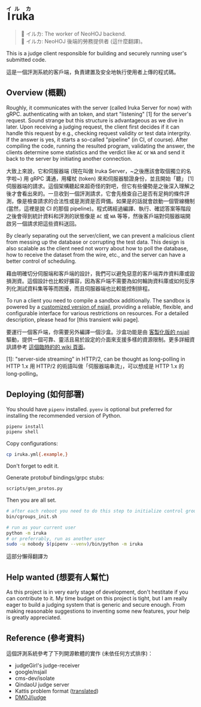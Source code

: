 # <ruby>I<rt>イ</rt>ru<rt>ル</rt>ka<rt>カ</rt></ruby>

> 🐬 イルカ: The worker of NeoHOJ backend.\
> 🐬 イルカ: NeoHOJ 後端的勞務提供者 (這什麼翻譯)。


This is a judge client responsible for building and securely running user's submitted code.

這是一個評測系統的客戶端，負責建置及安全地執行使用者上傳的程式碼。

## Overview (概觀)

Roughly, it communicates with the server (called Iruka Server for now) with gRPC. authenticating with an token, and start "listening" [1] for the server's request. Sound strange but this structure is advantageous as we dive in later. Upon receiving a judging request, the client first decides if it can handle this request by e.g., checking request validity or test data intergrity. If the answer is yes, it starts a so-called "pipeline" (in CI, of course). After compiling the code, running the resulted program, validating the answer, the clients determine some statistics and the verdict like `AC` or `WA` and send it back to the server by initiating another connection.

大致上來說，它和伺服器端 (現在叫做 Iruka Server，~之後應該會取個獨立的名字啦~) 用 gRPC 溝通，用權杖 (token) 來和伺服器驗證身份，並且開始「聽」 [1] 伺服器端的請求。這個架構聽起來超奇怪的對吧，但它有些優勢是之後深入理解之後才會看出來的。一旦收到一個評測請求，它會先檢查自己是否有足夠的條件評測，像是檢查請求的合法性或是測資是否齊備。如果是的話就會啟動一個管線機制 (當然，這裡是說 CI 的那個 pipeline)。程式碼經過編譯、執行、確認答案等階段之後會得到統計資料和評測的狀態像是 `AC` 或 `WA` 等等，然後客戶端對伺服器端開啟另一個請求把這些資料送回。


By clearly separating out the server/client, we can prevent a malicious client from messing up the database or corrupting the test data. This design is also scalable as the client need not worry about how to poll the database, how to receive the dataset from the wire, etc., and the server can have a better control of scheduling.

藉由明確切分伺服端和客戶端的設計，我們可以避免惡意的客戶端弄炸資料庫或毀損測資。這個設計也比較好擴容，因為客戶端不需要為如何輪詢資料庫或如何反序列化測試資料集等等而困擾，而且伺服器端也比較能控制排程。


To run a client you need to compile a sandbox additionally. The sandbox is powered by a [customized version of nsjail](https://github.com/NeoHOJ/nsjail), providing a reliable, flexible, and configurable interface for various restrictions on resources. For a detailed description, please head for [this transient wiki page].

要運行一個客戶端，你需要另外編譯一個沙盒。沙盒功能是由 [客製化版的 nsjail](https://github.com/NeoHOJ/nsjail) 驅動，提供一個可靠、靈活且易於設定的介面來支援多樣的資源限制。更多詳細資訊請參考 [這個臨時的的 wiki 頁面](https://github.com/NeoHOJ/hoj-judge/wiki/Building-nsjail)。


[1]: "server-side streaming" in HTTP/2, can be thought as long-polling in HTTP 1.x
     用 HTTP/2 的術語叫做「伺服器端串流」，可以想成是 HTTP 1.x 的 long-polling。

## Deploying (如何部署)

You should have `pipenv` installed. `pyenv` is optional but preferred for installing the recommended version of Python.

```bash
pipenv install
pipenv shell
```

Copy configurations:

```bash
cp iruka.yml{.example,}
```

Don't forget to edit it.

Generate protobuf bindings/grpc stubs:

```bash
scripts/gen_protos.py
```

Then you are all set.

```bash
# after each reboot you need to do this step to initialize control groups... edit it before proceed!
bin/cgroups_init.sh

# run as your current user
python -m iruka
# or preferrably, run as another user
sudo -u nobody $(pipenv --venv)/bin/python -m iruka
```

這部分懶得翻譯ㄌ

## Help wanted (想要有人幫忙)

As this project is in very early stage of development, don't hestitate if you can contribute to it. My time budget on this project is tight, but I am really eager to build a judging system that is generic and secure enough. From making reasonable suggestions to inventing some new features, your help is greatly appreciated.

## Reference (參考資料)

這個評測系統參考了下列開源軟體的實作 (未依任何方式排序)：

- judgeGirl's judge-receiver
- google/nsjail
- cms-dev/isolate
- QindaoU judge server
- Kattis problem format ([translated](https://github.com/cebrusfs/kattis-examples/blob/master/PROBLEM-SPEC.md))
- [DMOJ/judge](https://github.com/DMOJ/judge)

